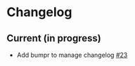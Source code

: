 # Changelog

## Current (in progress)

- Add bumpr to manage changelog [#23](https://github.com/opendatateam/udata-search-service/pull/23)
